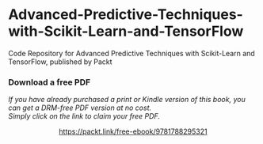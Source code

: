 # Advanced-Predictive-Techniques-with-Scikit-Learn-and-TensorFlow
Code Repository for Advanced Predictive Techniques with Scikit-Learn and TensorFlow, published by Packt
### Download a free PDF

 <i>If you have already purchased a print or Kindle version of this book, you can get a DRM-free PDF version at no cost.<br>Simply click on the link to claim your free PDF.</i>
<p align="center"> <a href="https://packt.link/free-ebook/9781788295321">https://packt.link/free-ebook/9781788295321 </a> </p>